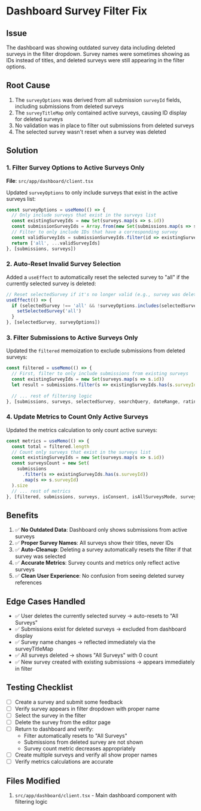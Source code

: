 # Dashboard Survey Filter Fix

## Issue
The dashboard was showing outdated survey data including deleted surveys in the filter dropdown. Survey names were sometimes showing as IDs instead of titles, and deleted surveys were still appearing in the filter options.

## Root Cause
1. The `surveyOptions` was derived from all submission `surveyId` fields, including submissions from deleted surveys
2. The `surveyTitleMap` only contained active surveys, causing ID display for deleted surveys
3. No validation was in place to filter out submissions from deleted surveys
4. The selected survey wasn't reset when a survey was deleted

## Solution

### 1. Filter Survey Options to Active Surveys Only
**File**: `src/app/dashboard/client.tsx`

Updated `surveyOptions` to only include surveys that exist in the active surveys list:

```typescript
const surveyOptions = useMemo(() => {
  // Only include surveys that exist in the surveys list
  const existingSurveyIds = new Set(surveys.map(s => s.id))
  const submissionSurveyIds = Array.from(new Set(submissions.map(s => s.surveyId)))
  // Filter to only include IDs that have a corresponding survey
  const validSurveyIds = submissionSurveyIds.filter(id => existingSurveyIds.has(id))
  return ['all', ...validSurveyIds]
}, [submissions, surveys])
```

### 2. Auto-Reset Invalid Survey Selection
Added a `useEffect` to automatically reset the selected survey to "all" if the currently selected survey is deleted:

```typescript
// Reset selectedSurvey if it's no longer valid (e.g., survey was deleted)
useEffect(() => {
  if (selectedSurvey !== 'all' && !surveyOptions.includes(selectedSurvey)) {
    setSelectedSurvey('all')
  }
}, [selectedSurvey, surveyOptions])
```

### 3. Filter Submissions to Active Surveys Only
Updated the `filtered` memoization to exclude submissions from deleted surveys:

```typescript
const filtered = useMemo(() => {
  // First, filter to only include submissions from existing surveys
  const existingSurveyIds = new Set(surveys.map(s => s.id))
  let result = submissions.filter(s => existingSurveyIds.has(s.surveyId))
  
  // ... rest of filtering logic
}, [submissions, surveys, selectedSurvey, searchQuery, dateRange, ratingFilter, hospitalFilter, isConsent])
```

### 4. Update Metrics to Count Only Active Surveys
Updated the metrics calculation to only count active surveys:

```typescript
const metrics = useMemo(() => {
  const total = filtered.length
  // Count only surveys that exist in the surveys list
  const existingSurveyIds = new Set(surveys.map(s => s.id))
  const surveysCount = new Set(
    submissions
      .filter(s => existingSurveyIds.has(s.surveyId))
      .map(s => s.surveyId)
  ).size
  // ... rest of metrics
}, [filtered, submissions, surveys, isConsent, isAllSurveysMode, surveyTitleMap])
```

## Benefits

1. ✅ **No Outdated Data**: Dashboard only shows submissions from active surveys
2. ✅ **Proper Survey Names**: All surveys show their titles, never IDs
3. ✅ **Auto-Cleanup**: Deleting a survey automatically resets the filter if that survey was selected
4. ✅ **Accurate Metrics**: Survey counts and metrics only reflect active surveys
5. ✅ **Clean User Experience**: No confusion from seeing deleted survey references

## Edge Cases Handled

- ✅ User deletes the currently selected survey → auto-resets to "All Surveys"
- ✅ Submissions exist for deleted surveys → excluded from dashboard display
- ✅ Survey name changes → reflected immediately via the surveyTitleMap
- ✅ All surveys deleted → shows "All Surveys" with 0 count
- ✅ New survey created with existing submissions → appears immediately in filter

## Testing Checklist

- [ ] Create a survey and submit some feedback
- [ ] Verify survey appears in filter dropdown with proper name
- [ ] Select the survey in the filter
- [ ] Delete the survey from the editor page
- [ ] Return to dashboard and verify:
  - Filter automatically resets to "All Surveys"
  - Submissions from deleted survey are not shown
  - Survey count metric decreases appropriately
- [ ] Create multiple surveys and verify all show proper names
- [ ] Verify metrics calculations are accurate

## Files Modified

1. `src/app/dashboard/client.tsx` - Main dashboard component with filtering logic


